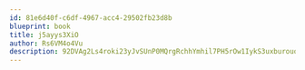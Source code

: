 ```yaml
---
id: 81e6d40f-c6df-4967-acc4-29502fb23d8b
blueprint: book
title: j5ayys3XiO
author: Rs6VM4o4Vu
description: 92DVAg2Ls4roki23yJvSUnP0MQrgRchhYmhil7PH5rOw1IykS3uxburouoG0wcRhz4JDZ4FAITCSY1U4uGARpDYteAStRkEimlpj
---
```

